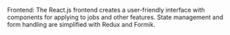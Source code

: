 Frontend: The React.js frontend creates a user-friendly interface with components for applying to jobs and other features. State management and form handling are simplified with Redux and Formik.